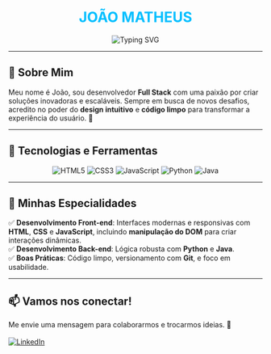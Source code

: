 <h1 align="center" style="color: #00BFFF;"> JOÃO MATHEUS </h1>

<p align="center">
  <img src="https://readme-typing-svg.demolab.com?font=Fira+Code&weight=600&size=22&duration=4000&pause=800&color=00BFFF&center=true&vCenter=true&random=false&width=450&height=30&lines=Desenvolvedor+Full+Stack;Apaixonado+por+tecnologia;Criando+experiências+dinâmicas" alt="Typing SVG">
</p>

---

## 🚀 Sobre Mim  
Meu nome é João, sou desenvolvedor **Full Stack** com uma paixão por criar soluções inovadoras e escaláveis. Sempre em busca de novos desafios, acredito no poder do **design intuitivo** e **código limpo** para transformar a experiência do usuário. 🚀

---

## 🔧 Tecnologias e Ferramentas  
<p align="center">
  <img src="https://img.shields.io/badge/HTML5-E34F26?style=for-the-badge&logo=html5&logoColor=white" alt="HTML5"/>
  <img src="https://img.shields.io/badge/CSS3-1572B6?style=for-the-badge&logo=css3&logoColor=white" alt="CSS3"/>
  <img src="https://img.shields.io/badge/JavaScript-F7DF1E?style=for-the-badge&logo=javascript&logoColor=black" alt="JavaScript"/>
  <img src="https://img.shields.io/badge/Python-3776AB?style=for-the-badge&logo=python&logoColor=white" alt="Python"/>
  <img src="https://img.shields.io/badge/Java-007396?style=for-the-badge&logo=java&logoColor=white" alt="Java"/>
</p>

---

## 🌟 Minhas Especialidades  
✅ **Desenvolvimento Front-end**: Interfaces modernas e responsivas com **HTML**, **CSS** e **JavaScript**, incluindo **manipulação do DOM** para criar interações dinâmicas.  
✅ **Desenvolvimento Back-end**: Lógica robusta com **Python** e **Java**.  
✅ **Boas Práticas**: Código limpo, versionamento com **Git**, e foco em usabilidade.

---

## 📫 Vamos nos conectar!  
<p align="left">
  Me envie uma mensagem para colaborarmos e trocarmos ideias. 🚀  
  <br><br>
  <a href="https://www.linkedin.com/in/joao-matheus-fietz/" target="_blank">
    <img src="https://img.shields.io/badge/LinkedIn-0077B5?style=for-the-badge&logo=linkedin&logoColor=white" alt="LinkedIn">
  </a>
</p>
